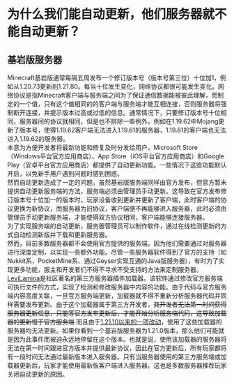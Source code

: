 # 为什么我们能自动更新，他们服务器就不能自动更新？
## 基岩版服务器
Minecraft基岩版通常每隔五周发布一个修订版本号（版本号第三位）十位加1，例如从1.20.73更新到1.21.80。每当十位发生变化，网络协议都很可能发生变化。网络协议是指Minecraft客户端与服务端之间为了保证通信数据能被彼此理解，而制定的一个值，只有这个值相同的的客户端与服务端才能互相连接，否则服务器将强制断开连接，并提示版本过高或过低的信息。通常情况下，只要修订版本号十位相同，服务器间的协议就相同，但是也不排除一些例外，例如在1.19.62中Mojang更新了版本号，使得1.19.62客户端无法进入1.19.61的服务器，1.19.61的客户端也无法进入1.19.62的服务器。  
本意为方便开发者将最新功能和修复及时分发给用户，Microsoft Store（Windows平台官方应用商店）、App Store（iOS平台官方应用商店）和Google Play（安卓平台官方应用商店）都提供了自动更新功能。一些情况下这些功能默认开启，以免新手用户遇到问题时感到困惑。  
然而自动更新造成了一定的问题，虽然基岩版服务端同样由官方发布，但官方暂未提供自动更新服务端的方法，服务端必须由管理员手动更新。这导致在官方发布修订版本号十位加一的版本时，玩家设备收到更新并更新了客户端，此时客户端的协议更换为新协议，而服务器为旧协议，客户端便不再能够进入服务器，此时必须由管理员手动更新服务端，才能使得双方协议相同，客户端能够连接服务器。  
为了实现服务端的自动更新，服务器管理员可以制作软件，通过在线检测更新的方式自动检测新版并下载和更新服务器。  
然而，目前多数服务器都不会使用官方提供的服务端，因为他们需要通过对服务器进行深度定制，以实现一些额外功能。尽管一些服务器软件得到了官方的支持（如Nukkit系，PocketMine系、通过Geyser实现互通的Java版服务器），有时为了实现更多功能，服主和开发者们不得不寻求不受支持的方法来定制服务器。[LeviLamina](https://www.github.com/LiteLDev/LeviLamina)是社区著名的第三方服务器插件加载器。该软件通过修改官方服务端可执行文件的方式，实现了检测和修改服务器中内容的功能。由于代码与官方服务端内容高度关联，一旦官方服务端更新，加载器就不得不重新分析服务器代码并同样需要发布更新。由于这个加载器属于第三方开发者，<s>其开发者无法第一时间获得服务器更新信息，只能等官方发布更新后，才能开始分析服务端代码，这导致加载器的更新慢于官方服务端</s> 而且由于[1.21.10以来的一项改动](b23.tv/BV1GS421o7Dz)，使用了这些加载器的服务器均无法更新。如果你看到一个基岩版服务器为1.21.0版本，那么他们可能就是因为此事件而被迫永远地停留在这个版本。也就是说，使用该加载器的服务器将无法在第一时间跟进官方版本并提供最新协议，因此在官方更新后，所有玩家都将有一段时间无法通过最新版本进入服务器。只有当服务器使用的第三方服务端或加载器更新后，玩家才能使用最新版客户端进入服务器。这也是多数服务器推荐玩家关闭自动更新的原因。  

